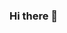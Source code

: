 ### Hi there 👋

<!--
**adelekeb1/adelekeb1** is a ✨ _special_ ✨ repository because its `README.md` (this file) appears on your GitHub profile.

Here are some ideas to get you started:

- 🔭 I’m currently working on crypto currency
- 🌱 I’m currently learning coding
- 👯 I’m looking to collaborate on bitberry
- 🤔 I’m looking for help with work
- 💬 Ask me about cool and humble 
- 📫 How to reach me: john.lana978@gmail.com
- 😄 Pronouns: goat
- ⚡ Fun fact: funny
-->
